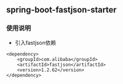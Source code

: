 ## spring-boot-fastjson-starter

### 使用说明

- 引入fastjson依赖
```
<dependency>
    <groupId>com.alibaba</groupId>
    <artifactId>fastjson</artifactId>
    <version>1.2.62</version>
</dependency>
```
